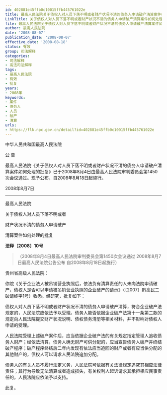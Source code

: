 ```yaml
---
id: 402881e45ffb0c10015ffb445761022e
title: 最高人民法院关于债权人对人员下落不明或者财产状况不清的债务人申请破产清算案件如何处理的批复
LinkTitle: 关于债权人对人员下落不明或者财产状况不清的债务人申请破产清算案件如何处理的批复（2008）
file: 最高人民法院关于债权人对人员下落不明或者财产状况不清的债务人申请破产清算案件如何处理的批复_20080807_402881e45ffb0c10015ffb445761022e.docx
author: 最高人民法院
date: '2008-08-07'
publication_date: '2008-08-07'
effective_date: '2008-08-18'
status: 有效
group: 司法解释
categories:
- 司法解释
- 高法司法解释
tags:
- 最高人民法院
- 有效
- 批复
years:
- 2008年
keywords:
- 案件
- 债务人
- 人员
- 破产
- 清算
urls:
- https://flk.npc.gov.cn/detail?id=402881e45ffb0c10015ffb445761022e
---
```


中华人民共和国最高人民法院

公 告

最高人民法院《关于债权人对人员下落不明或者财产状况不清的债务人申请破产清算案件如何处理的批复》已于2008年8月4日由最高人民法院审判委员会第1450次会议通过。现予公布，自2008年8月18日起施行。

2008年8月7日

---

最高人民法院

关于债权人对人员下落不明或者

财产状况不清的债务人申请破产

清算案件如何处理的批复

**法释〔2008〕10号**

> （2008年8月4日最高人民法院审判委员会第1450次会议通过 2008年8月7日最高人民法院公告公布 自2008年8月18日起施行）

贵州省高级人民法院：

你院《关于企业法人被吊销营业执照后，依法负有清算责任的人未向法院申请破产，债权人是否可以申请被吊销营业执照的企业破产的请示》（〔2007〕黔高民二破请终字1号）收悉。经研究，批复如下：

债权人对人员下落不明或者财产状况不清的债务人申请破产清算，符合企业破产法规定的，人民法院应依法予以受理。债务人能否依据企业破产法第十一条第二款的规定向人民法院提交财产状况说明、债权债务清册等相关材料，并不影响对债权人申请的受理。

人民法院受理上述破产案件后，应当依据企业破产法的有关规定指定管理人追收债务人财产；经依法清算，债务人确无财产可供分配的，应当宣告债务人破产并终结破产程序；破产程序终结后二年内发现有依法应当追回的财产或者有应当供分配的其他财产的，债权人可以请求人民法院追加分配。

债务人的有关人员不履行法定义务，人民法院可依据有关法律规定追究其相应法律责任；其行为导致无法清算或者造成损失，有关权利人起诉请求其承担相应民事责任的，人民法院应依法予以支持。

此复。
